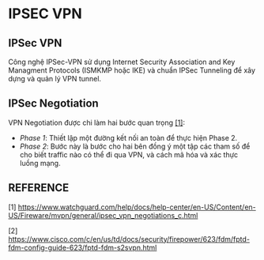 # IPSEC VPN

## IPSec VPN

Công nghệ IPSec-VPN sử dụng Internet Security Association and Key Managment Protocols (ISMKMP hoặc IKE) và chuẩn IPSec Tunneling để xây dựng và quản lý VPN tunnel.

## IPSec Negotiation

VPN Negotiation được chi làm hai bước quan trọng [[1]](https://www.watchguard.com/help/docs/help-center/en-US/Content/en-US/Fireware/mvpn/general/ipsec_vpn_negotiations_c.html):

- *Phase 1*: Thiết lập một đường kết nối an toàn để thực hiện Phase 2.
- *Phase 2*: Bước này là bước cho hai bên đồng ý một tập các tham số để cho biết traffic nào có thể đi qua VPN, và cách mã hóa và xác thực luồng mạng.

## REFERENCE

[1] <https://www.watchguard.com/help/docs/help-center/en-US/Content/en-US/Fireware/mvpn/general/ipsec_vpn_negotiations_c.html>

[2] <https://www.cisco.com/c/en/us/td/docs/security/firepower/623/fdm/fptd-fdm-config-guide-623/fptd-fdm-s2svpn.html>
